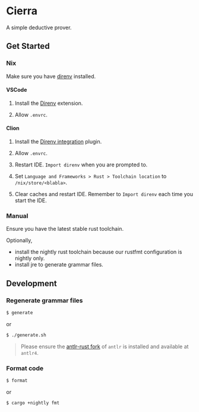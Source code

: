 # Cierra

A simple deductive prover.

## Get Started

### Nix

Make sure you have [direnv](https://github.com/nix-community/nix-direnv) installed.

#### VSCode

1. Install the [Direnv](https://marketplace.visualstudio.com/items?itemName=mkhl.direnv) extension.

2. Allow `.envrc`.

#### Clion

1. Install the [Direnv integration](https://plugins.jetbrains.com/plugin/15285-direnv-integration) plugin.

2. Allow `.envrc`.

3. Restart IDE. `Import direnv` when you are prompted to.

4. Set `Language and Frameworks > Rust > Toolchain location` to `/nix/store/<blabla>`.

5. Clear caches and restart IDE. Remember to `Import direnv` each time you start the IDE.

### Manual

Ensure you have the latest stable rust toolchain.

Optionally,

- install the nightly rust toolchain because our rustfmt configuration is nightly only.
- install jre to generate grammar files.

## Development

### Regenerate grammar files

```bash
$ generate
```

or

```bash
$ ./generate.sh
```

> Please ensure the [antlr-rust fork](https://github.com/rrevenantt/antlr4rust/releases) of `antlr` is installed and available at `antlr4`.

### Format code

```bash
$ format
```

or

```bash
$ cargo +nightly fmt
```